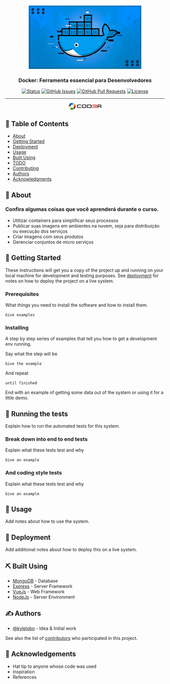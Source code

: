 <p align="center">
  <a href="https://www.cod3r.com.br/courses/docker" rel="noopener">
 <img height=200px src=".files_readme/docker.webp" alt="Project logo"></a>
</p>

<h3 align="center">Docker: Ferramenta essencial para Desenvolvedores</h3>

<div align="center">

[![Status](https://img.shields.io/badge/status-active-success.svg)]()
[![GitHub Issues](https://img.shields.io/bitbucket/issues-raw/FabianoFPS/docker-ferramenta_essencial_para_desenvolvedores)](https://github.com/FabianoFPS/docker-ferramenta_essencial_para_desenvolvedores/issues)
[![GitHub Pull Requests](https://img.shields.io/github/issues-pr/kylelobo/The-Documentation-Compendium.svg)](https://github.com/FabianoFPS/docker-ferramenta_essencial_para_desenvolvedores/pulls)
[![License](https://img.shields.io/badge/license-MIT-blue.svg)](/LICENSE)

</div>

---

<p align="center">
  <a href="https://www.cod3r.com.br" rel="noopener">
 <img height=20px src=".files_readme/coder.webp" alt="Project logo"></a>
</p>


## 📝 Table of Contents

- [About](#about)
- [Getting Started](#getting_started)
- [Deployment](#deployment)
- [Usage](#usage)
- [Built Using](#built_using)
- [TODO](../TODO.md)
- [Contributing](../CONTRIBUTING.md)
- [Authors](#authors)
- [Acknowledgments](#acknowledgement)

## 🧐 About <a name = "about"></a>

### Confira algumas coisas que você aprenderá durante o curso.

- Utilizar containers para simplificar seus processos
- Publicar suas imagens em ambientes na nuvem, seja para distribuição ou execução dos serviços
- Criar imagens com seus produtos
- Gerenciar conjuntos de micro serviços

## 🏁 Getting Started <a name = "getting_started"></a>

These instructions will get you a copy of the project up and running on your local machine for development and testing purposes. See [deployment](#deployment) for notes on how to deploy the project on a live system.

### Prerequisites

What things you need to install the software and how to install them.

```
Give examples
```

### Installing

A step by step series of examples that tell you how to get a development env running.

Say what the step will be

```
Give the example
```

And repeat

```
until finished
```

End with an example of getting some data out of the system or using it for a little demo.

## 🔧 Running the tests <a name = "tests"></a>

Explain how to run the automated tests for this system.

### Break down into end to end tests

Explain what these tests test and why

```
Give an example
```

### And coding style tests

Explain what these tests test and why

```
Give an example
```

## 🎈 Usage <a name="usage"></a>

Add notes about how to use the system.

## 🚀 Deployment <a name = "deployment"></a>

Add additional notes about how to deploy this on a live system.

## ⛏️ Built Using <a name = "built_using"></a>

- [MongoDB](https://www.mongodb.com/) - Database
- [Express](https://expressjs.com/) - Server Framework
- [VueJs](https://vuejs.org/) - Web Framework
- [NodeJs](https://nodejs.org/en/) - Server Environment

## ✍️ Authors <a name = "authors"></a>

- [@kylelobo](https://github.com/kylelobo) - Idea & Initial work

See also the list of [contributors](https://github.com/kylelobo/The-Documentation-Compendium/contributors) who participated in this project.

## 🎉 Acknowledgements <a name = "acknowledgement"></a>

- Hat tip to anyone whose code was used
- Inspiration
- References

